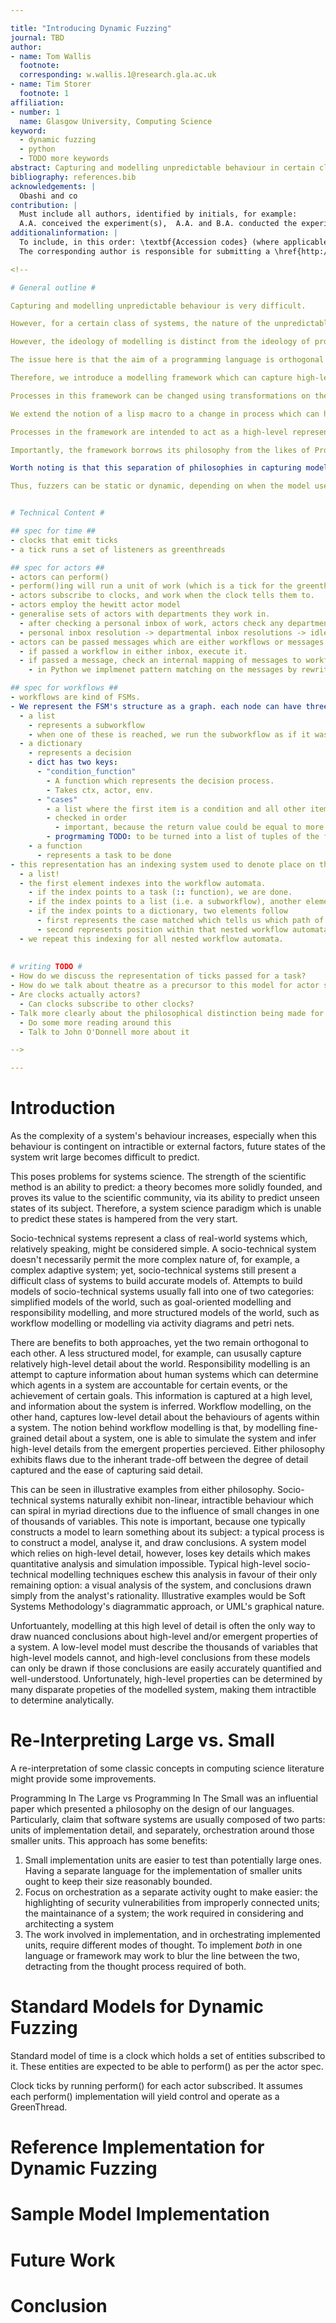 ```yaml
---

title: "Introducing Dynamic Fuzzing"
journal: TBD
author:
- name: Tom Wallis
  footnote: 
  corresponding: w.wallis.1@research.gla.ac.uk
- name: Tim Storer
  footnote: 1
affiliation:
- number: 1
  name: Glasgow University, Computing Science
keyword:
  - dynamic fuzzing
  - python
  - TODO more keywords
abstract: Capturing and modelling unpredictable behaviour in certain classes of systems can be very difficult: as the behaviour of actors in the system becomes less predictable, and more contingent on external or intractible factors, a model of the system's behaviour becomes intractible to construct due to the scale of variance a model of the system must capture. This paper presents dynamic fuzzing, a method for simplifying a model of a system with intractibly contingent behaviour. After introducing the concepts of dynamic fuzzing, a suite of Python frameworks to construct dynamically fuzzed models are presented, and a sample model using these frameworks explored as a case study.
bibliography: references.bib
acknowledgements: |
  Obashi and co
contribution: |
  Must include all authors, identified by initials, for example:
  A.A. conceived the experiment(s),  A.A. and B.A. conducted the experiment(s), C.A. and D.A. analysed the results.  All authors reviewed the manuscript.
additionalinformation: |
  To include, in this order: \textbf{Accession codes} (where applicable); \textbf{Competing financial interests} (mandatory statement).
  The corresponding author is responsible for submitting a \href{http://www.nature.com/srep/policies/index.html#competing}{competing financial interests statement} on behalf of all authors of the paper.

<!-- 

# General outline #

Capturing and modelling unpredictable behaviour is very difficult.

However, for a certain class of systems, the nature of the unpredictable behaviour is known. This class would be the set of systems where their behaviour varies from the norm in ways which can be described as change of process. Change in process can be described as a transformation on a process — examples of this technique might be lisp's macro system.

However, the ideology of modelling is distinct from the ideology of programming, and relying on homoiconicity for the process change means attempting to capture model information in a program.

The issue here is that the aim of a programming language is orthogonal to the aim of a modelling language. Programming languages are geared toward the representation of computation, and engineering around this; modelling languages are oriented toward accurate representation of some concept, which may or may not be a process or computation.

Therefore, we introduce a modelling framework which can capture high-level model detail, but can take advantage of process transformation concepts similar to lisp's. Models in this framework represent socio-technical system behaviour, and take cues from successful paradigms with similar intents, such as BDD languages.

Processes in this framework can be changed using transformations on the process which operate with a similar philosophy to lisp's macro system, treating "code as data". Every time a process in a model is executed, a "blueprint" of the process is transformed through a pipeline of changes to the process. We call this "static process fuzzing".

We extend the notion of a lisp macro to a change in process which can happen *repeatedly*. The output of this series of transformations — which *could* be equivalent to the pipeline's input — is executed in lieu of the blueprint, every time it is enacted within the model. This enables the model to exhibit varying behaviour, where the impact of change to process can have non-linear effect as the model executes. We call the practice of generating new processes in our models every time they're run — as opposed to only once — "dynamic fuzzing". We call process transformers "fuzzers".

Processes in the framework are intended to act as a high-level representation of a workflow in a workflow model. Transformations are intended to represent the variance typically found in a socio-technical system, where sensors might be unreliable, or human actors have behaviours contingent on intractible external factors.

Importantly, the framework borrows its philosophy from the likes of Programming In The Large Vs Programming In The Small. Model detail is captured at a high-level, allowing the *architecture* of a model to be constructed. Low-level details are filled in at a level analogous to programming in the small. The interaction of the two allows high-level detail to be captured in a manner which fulfils the ideological requirements of the modeller, while low-level detail is filled in by those with the ideological requirements of a programmer.

Worth noting is that this separation of philosophies in capturing model detail and implementation detail requires separate fuzzers for each. Model detail is fuzzed by compiling the model to a finite state machine, and representing pertinent details from this machine in an array. Implemetation detail is fuzzed in much the same way lisp alters processes: a list representation of an AST is provided to a fuzzer, which can make necessary changes. 

Thus, fuzzers can be static or dynamic, depending on when the model uses them to generate new processes, and can be flow-level or process-level, depending on whether they operate on the level of a workflow or a process. We might therefore describe a static flow fuzzer, or a dynamic process fuzzer, depending on the nature of the variance applied to our model.


# Technical Content #

## spec for time ##
- clocks that emit ticks
- a tick runs a set of listeners as greenthreads

## spec for actors ##
- actors can perform()
- perform()ing will run a unit of work (which is a tick for the greenthread)
- actors subscribe to clocks, and work when the clock tells them to.
- actors employ the hewitt actor model
- generalise sets of actors with departments they work in. 
  - after checking a personal inbox of work, actors check any departmental inboxes they are associated with.
  - personal inbox resolution -> departmental inbox resolutions -> idle()
- actors can be passed messages which are either workflows or messages.
  - if passed a workflow in either inbox, execute it.
  - if passed a message, check an internal mapping of messages to workflows
    - in Python we implmenet pattern matching on the messages by rewriting the __eq__ magic method.

## spec for workflows ##
- workflows are kind of FSMs.
- We represent the FSM's structure as a graph. each node can have three types:
  - a list
    - represents a subworkflow
    - when one of these is reached, we run the subworkflow as if it was a regular workflow composed of one or more of any of the three types
  - a dictionary
    - represents a decision
    - dict has two keys:
      - "condition_function" 
        - A function which represents the decision process. 
        - Takes ctx, actor, env.
      - "cases"
        - a list where the first item is a condition and all other items are the rest of the workflow to be run if condition matches output of condition_function's return value
        - checked in order
          - important, because the return value could be equal to more than one thing!
        - progrmaming TODO: to be turned into a list of tuples of the form [(case, workflow), ...]
    - a function
      - represents a task to be done
- this representation has an indexing system used to denote place on the automata.
  - a list!
  - the first element indexes into the workflow automata.
    - if the index points to a task (:: function), we are done.
    - if the index points to a list (i.e. a subworkflow), another element follows representing the index within this nested workflow automata.
    - if the index points to a dictionary, two elements follow
      - first represents the case matched which tells us which path of the workflow is being navigated down
      - second represents position within that nested workflow automata.
  - we repeat this indexing for all nested workflow automata.
  
  
# writing TODO #
- How do we discuss the representation of ticks passed for a task?
- How do we talk about theatre as a precursor to this model for actor synchronisation?
- Are clocks actually actors?
  - Can clocks subscribe to other clocks?
- Talk more clearly about the philosophical distinction being made for prog in large vs prog in small
  - Do some more reading around this
  - Talk to John O'Donnell more about it

-->

---
```




# Introduction #
As the complexity of a system's behaviour increases, especially when this behaviour is contingent on intractible or external factors, future states of the system writ large becomes difficult to predict.

This poses problems for systems science. The strength of the scientific method is an ability to predict: a theory becomes more solidly founded, and proves its value to the scientific community, via its ability to predict unseen states of its subject. Therefore, a system science paradigm which is unable to predict these states is hampered from the very start.

Socio-technical systems represent a class of real-world systems which, relatively speaking, might be considered simple. A socio-technical system doesn't necessarily permit the more complex nature of, for example, a complex adaptive system; yet, socio-technical systems still present a difficult class of systems to build accurate models of. Attempts to build models of socio-technical systems usually fall into one of two categories: simplified models of the world, such as goal-oriented modelling and responsibility modelling, and more structured models of the world, such as workflow modelling or modelling via activity diagrams and petri nets.

There are benefits to both approaches, yet the two remain orthogonal to each other. A less structured model, for example, can ususally capture relatively high-level detail about the world. Responsibility modelling is an attempt to capture information about human systems which can determine which agents in a system are accountable for certain events, or the achievement of certain goals. This information is captured at a high level, and information about the system is inferred. Workflow modelling, on the other hand, captures low-level detail about the behaviours of agents within a system. The notion behind workflow modelling is that, by modelling fine-grained detail about a system, one is able to simulate the system and infer high-level details from the emergent properties percieved. Either philosophy exhibits flaws due to the inherant trade-off between the degree of detail captured and the ease of capturing said detail.

This can be seen in illustrative examples from either philosophy. Socio-technical systems naturally exhibit non-linear, intractible behaviour which can spiral in myriad directions due to the influence of small changes in one of thousands of variables. This note is important, because one typically constructs a model to learn something about its subject: a typical process is to construct a model, analyse it, and draw conclusions. A system model which relies on high-level detail, however, loses key details which makes quantitative analysis and simulation impossible. Typical high-level socio-technical modelling techniques eschew this analysis in favour of their only remaining option: a visual analysis of the system, and conclusions drawn simply from the analyst's rationality. Illustrative examples would be Soft Systems Methodology's diagrammatic approach, or UML's graphical nature.

Unfortuantely, modelling at this high level of detail is often the only way to draw nuanced conclusions about high-level and/or emergent properties of a system. A low-level model must describe the thousands of variables that high-level models cannot, and high-level conclusions from these models can only be drawn if those conclusions are easily accurately quantified and well-understood. Unfortunately, high-level properties can be determined by many disparate propeties of the modelled system, making them intractible to determine analytically. <!-- maybe say something about netlogo's graphical approach here? -->

# Re-Interpreting Large vs. Small #

A re-interpretation of some classic concepts in computing science literature might provide some improvements.

Programming In The Large vs Programming In The Small was an influential paper which presented a philosophy on the design of our languages. Particularly, <!-- AUTHORS --> claim that software systems are usually composed of two parts: units of implementation detail, and separately, orchestration around those smaller units. This approach has some benefits:

1. Small implementation units are easier to test than potentially large ones. Having a separate language for the implementation of smaller units ought to keep their size reasonably bounded.
2. Focus on orchestration as a separate activity ought to make easier: the highlighting of security vulnerabilities from improperly connected units; the maintainance of a system; the work required in considering and architecting a system
3. The work involved in implementation, and in orchestrating implemented units, require different modes of thought. To implement _both_ in one language or framework may work to blur the line between the two, detracting from the thought process required of both.
<!-- TODO: what's the citation count of Large vs. Small? -->

<!-- Some notes from John O'Donnell and general history of CS stuff here, claiming that the presented interpretation of Large vs. Small is a little new... -->

# Standard Models for Dynamic Fuzzing #

<!-- Actors -->

<!-- Time -->
Standard model of time is a clock which holds a set of entities subscribed to it. These entities are expected to be able to perform() as per the actor spec.

Clock ticks by running perform() for each actor subscribed. It assumes each perform() implementation will yield control and operate as a GreenThread.

<!-- Workflows -->


# Reference Implementation for Dynamic Fuzzing #

<!-- workflow_graphs & au -->


# Sample Model Implementation #


# Future Work #


# Conclusion #

